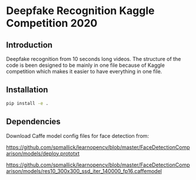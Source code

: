 # Deepfake Recognition Kaggle Competition 2020

## Introduction

Deepfake recognition from 10 seconds long videos. The structure of the code is been designed to be mainly in one file because of Kaggle competition which makes it easier to have everything in one file.

## Installation

```bash
pip install -e .
```

## Dependencies

Download Caffe model config files for face detection from:

<https://github.com/spmallick/learnopencv/blob/master/FaceDetectionComparison/models/deploy.prototxt>

<https://github.com/spmallick/learnopencv/blob/master/FaceDetectionComparison/models/res10_300x300_ssd_iter_140000_fp16.caffemodel>
